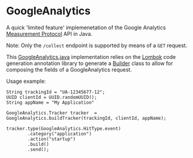 # GoogleAnalytics

A quick 'limited feature' implemenetation of the Google Analytics [Measurement Protocol](https://developers.google.com/analytics/devguides/collection/protocol/v1/devguide) API in Java.

Note: Only the `/collect` endpoint is supported by means of a `GET` request.

This [GoogleAnalytics.java](src/main/java/com/akoscz/googleanalytics/GoogleAnalytics.java) implementation relies on the [Lombok](https://projectlombok.org/index.html) code generation annotation library to generate a [Builder](https://projectlombok.org/features/Builder.html) class to allow for composing the fields of a GoogleAnalytics request.


Usage example:

    String trackingId = "UA-12345677-12";
    UUID clientId = UUID.randomUUID();
    String appName = "My Application"
    
    GoogleAnalytics.Tracker tracker  = GoogleAnalytics.buildTracker(trackingId, clientId, appName);
    
    tracker.type(GoogleAnalytics.HitType.event)
            .category("application")
            .action("startup")
            .build()
            .send();
